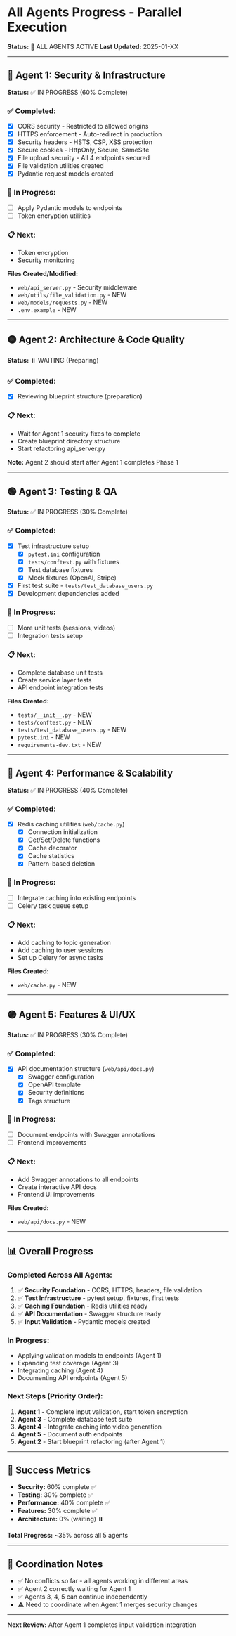# All Agents Progress - Parallel Execution

**Status:** 🚀 ALL AGENTS ACTIVE
**Last Updated:** 2025-01-XX

---

## 🔴 Agent 1: Security & Infrastructure

**Status:** ✅ IN PROGRESS (60% Complete)

### ✅ Completed:
- [x] CORS security - Restricted to allowed origins
- [x] HTTPS enforcement - Auto-redirect in production
- [x] Security headers - HSTS, CSP, XSS protection
- [x] Secure cookies - HttpOnly, Secure, SameSite
- [x] File upload security - All 4 endpoints secured
- [x] File validation utilities created
- [x] Pydantic request models created

### 🚧 In Progress:
- [ ] Apply Pydantic models to endpoints
- [ ] Token encryption utilities

### 📋 Next:
- Token encryption
- Security monitoring

**Files Created/Modified:**
- `web/api_server.py` - Security middleware
- `web/utils/file_validation.py` - NEW
- `web/models/requests.py` - NEW
- `.env.example` - NEW

---

## 🟡 Agent 2: Architecture & Code Quality

**Status:** ⏸️ WAITING (Preparing)

### ✅ Completed:
- [x] Reviewing blueprint structure (preparation)

### 📋 Next:
- Wait for Agent 1 security fixes to complete
- Create blueprint directory structure
- Start refactoring api_server.py

**Note:** Agent 2 should start after Agent 1 completes Phase 1

---

## 🟢 Agent 3: Testing & QA

**Status:** ✅ IN PROGRESS (30% Complete)

### ✅ Completed:
- [x] Test infrastructure setup
  - [x] `pytest.ini` configuration
  - [x] `tests/conftest.py` with fixtures
  - [x] Test database fixtures
  - [x] Mock fixtures (OpenAI, Stripe)
- [x] First test suite - `tests/test_database_users.py`
- [x] Development dependencies added

### 🚧 In Progress:
- [ ] More unit tests (sessions, videos)
- [ ] Integration tests setup

### 📋 Next:
- Complete database unit tests
- Create service layer tests
- API endpoint integration tests

**Files Created:**
- `tests/__init__.py` - NEW
- `tests/conftest.py` - NEW
- `tests/test_database_users.py` - NEW
- `pytest.ini` - NEW
- `requirements-dev.txt` - NEW

---

## 🔵 Agent 4: Performance & Scalability

**Status:** ✅ IN PROGRESS (40% Complete)

### ✅ Completed:
- [x] Redis caching utilities (`web/cache.py`)
  - [x] Connection initialization
  - [x] Get/Set/Delete functions
  - [x] Cache decorator
  - [x] Cache statistics
  - [x] Pattern-based deletion

### 🚧 In Progress:
- [ ] Integrate caching into existing endpoints
- [ ] Celery task queue setup

### 📋 Next:
- Add caching to topic generation
- Add caching to user sessions
- Set up Celery for async tasks

**Files Created:**
- `web/cache.py` - NEW

---

## 🟣 Agent 5: Features & UI/UX

**Status:** ✅ IN PROGRESS (30% Complete)

### ✅ Completed:
- [x] API documentation structure (`web/api/docs.py`)
  - [x] Swagger configuration
  - [x] OpenAPI template
  - [x] Security definitions
  - [x] Tags structure

### 🚧 In Progress:
- [ ] Document endpoints with Swagger annotations
- [ ] Frontend improvements

### 📋 Next:
- Add Swagger annotations to all endpoints
- Create interactive API docs
- Frontend UI improvements

**Files Created:**
- `web/api/docs.py` - NEW

---

## 📊 Overall Progress

### Completed Across All Agents:
1. ✅ **Security Foundation** - CORS, HTTPS, headers, file validation
2. ✅ **Test Infrastructure** - pytest setup, fixtures, first tests
3. ✅ **Caching Foundation** - Redis utilities ready
4. ✅ **API Documentation** - Swagger structure ready
5. ✅ **Input Validation** - Pydantic models created

### In Progress:
- Applying validation models to endpoints (Agent 1)
- Expanding test coverage (Agent 3)
- Integrating caching (Agent 4)
- Documenting API endpoints (Agent 5)

### Next Steps (Priority Order):
1. **Agent 1** - Complete input validation, start token encryption
2. **Agent 3** - Complete database test suite
3. **Agent 4** - Integrate caching into video generation
4. **Agent 5** - Document auth endpoints
5. **Agent 2** - Start blueprint refactoring (after Agent 1)

---

## 🎯 Success Metrics

- **Security:** 60% complete ✅
- **Testing:** 30% complete ✅
- **Performance:** 40% complete ✅
- **Features:** 30% complete ✅
- **Architecture:** 0% (waiting) ⏸️

**Total Progress:** ~35% across all 5 agents

---

## 🔄 Coordination Notes

- ✅ No conflicts so far - all agents working in different areas
- ✅ Agent 2 correctly waiting for Agent 1
- ✅ Agents 3, 4, 5 can continue independently
- ⚠️ Need to coordinate when Agent 1 merges security changes

---

**Next Review:** After Agent 1 completes input validation integration

